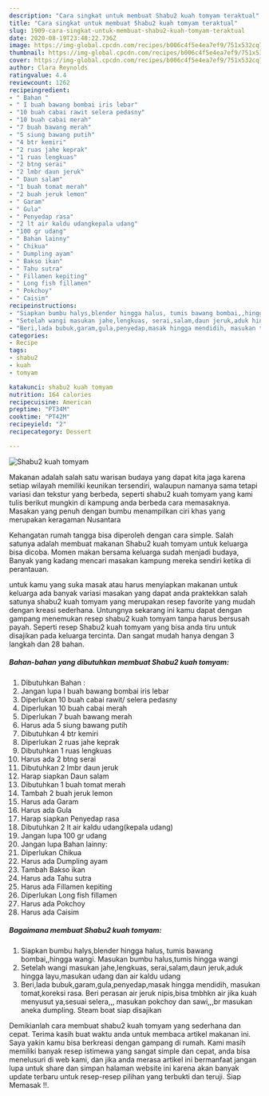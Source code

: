 ```yaml
---
description: "Cara singkat untuk membuat Shabu2 kuah tomyam teraktual"
title: "Cara singkat untuk membuat Shabu2 kuah tomyam teraktual"
slug: 1909-cara-singkat-untuk-membuat-shabu2-kuah-tomyam-teraktual
date: 2020-08-19T23:48:22.736Z
image: https://img-global.cpcdn.com/recipes/b006c4f5e4ea7ef9/751x532cq70/shabu2-kuah-tomyam-foto-resep-utama.jpg
thumbnail: https://img-global.cpcdn.com/recipes/b006c4f5e4ea7ef9/751x532cq70/shabu2-kuah-tomyam-foto-resep-utama.jpg
cover: https://img-global.cpcdn.com/recipes/b006c4f5e4ea7ef9/751x532cq70/shabu2-kuah-tomyam-foto-resep-utama.jpg
author: Clara Reynolds
ratingvalue: 4.4
reviewcount: 1262
recipeingredient:
- " Bahan "
- " I buah bawang bombai iris lebar"
- "10 buah cabai rawit selera pedasny"
- "10 buah cabai merah"
- "7 buah bawang merah"
- "5 siung bawang putih"
- "4 btr kemiri"
- "2 ruas jahe keprak"
- "1 ruas lengkuas"
- "2 btng serai"
- "2 lmbr daun jeruk"
- " Daun salam"
- "1 buah tomat merah"
- "2 buah jeruk lemon"
- " Garam"
- " Gula"
- " Penyedap rasa"
- "2 lt air kaldu udangkepala udang"
- "100 gr udang"
- " Bahan lainny"
- " Chikua"
- " Dumpling ayam"
- " Bakso ikan"
- " Tahu sutra"
- " Fillamen kepiting"
- " Long fish fillamen"
- " Pokchoy"
- " Caisim"
recipeinstructions:
- "Siapkan bumbu halys,blender hingga halus, tumis bawang bombai,,hingga wangi. Masukan bumbu halus,tumis hingga wangi"
- "Setelah wangi masukan jahe,lengkuas, serai,salam,daun jeruk,aduk hingga layu,masukan udang dan air kaldu udang"
- "Beri,lada bubuk,garam,gula,penyedap,masak hingga mendidih, masukan tomat,koreksi rasa. Beri perasan air jeruk nipis,bisa tmbhkn air jika kuah menyusut ya,sesuai selera,,, masukan pokchoy dan sawi,,,br masukan aneka dumpling. Steam boat siap disajikan"
categories:
- Recipe
tags:
- shabu2
- kuah
- tomyam

katakunci: shabu2 kuah tomyam 
nutrition: 164 calories
recipecuisine: American
preptime: "PT34M"
cooktime: "PT42M"
recipeyield: "2"
recipecategory: Dessert

---
```



![Shabu2 kuah tomyam](https://img-global.cpcdn.com/recipes/b006c4f5e4ea7ef9/751x532cq70/shabu2-kuah-tomyam-foto-resep-utama.jpg)

Makanan adalah salah satu warisan budaya yang dapat kita jaga karena setiap wilayah memiliki keunikan tersendiri, walaupun namanya sama tetapi variasi dan tekstur yang berbeda, seperti shabu2 kuah tomyam yang kami tulis berikut mungkin di kampung anda berbeda cara memasaknya. Masakan yang penuh dengan bumbu menampilkan ciri khas yang merupakan keragaman Nusantara

Kehangatan rumah tangga bisa diperoleh dengan cara simple. Salah satunya adalah membuat makanan Shabu2 kuah tomyam untuk keluarga bisa dicoba. Momen makan bersama keluarga sudah menjadi budaya, Banyak yang kadang mencari masakan kampung mereka sendiri ketika di perantauan.



untuk kamu yang suka masak atau harus menyiapkan makanan untuk keluarga ada banyak variasi masakan yang dapat anda praktekkan salah satunya shabu2 kuah tomyam yang merupakan resep favorite yang mudah dengan kreasi sederhana. Untungnya sekarang ini kamu dapat dengan gampang menemukan resep shabu2 kuah tomyam tanpa harus bersusah payah.
Seperti resep Shabu2 kuah tomyam yang bisa anda tiru untuk disajikan pada keluarga tercinta. Dan sangat mudah hanya dengan 3 langkah dan 28 bahan.


<!--inarticleads1-->

##### Bahan-bahan yang dibutuhkan membuat Shabu2 kuah tomyam:

1. Dibutuhkan  Bahan :
1. Jangan lupa  I buah bawang bombai iris lebar
1. Diperlukan 10 buah cabai rawit/ selera pedasny
1. Diperlukan 10 buah cabai merah
1. Diperlukan 7 buah bawang merah
1. Harus ada 5 siung bawang putih
1. Dibutuhkan 4 btr kemiri
1. Diperlukan 2 ruas jahe keprak
1. Dibutuhkan 1 ruas lengkuas
1. Harus ada 2 btng serai
1. Dibutuhkan 2 lmbr daun jeruk
1. Harap siapkan  Daun salam
1. Dibutuhkan 1 buah tomat merah
1. Tambah 2 buah jeruk lemon
1. Harus ada  Garam
1. Harus ada  Gula
1. Harap siapkan  Penyedap rasa
1. Dibutuhkan 2 lt air kaldu udang(kepala udang)
1. Jangan lupa 100 gr udang
1. Jangan lupa  Bahan lainny:
1. Diperlukan  Chikua
1. Harus ada  Dumpling ayam
1. Tambah  Bakso ikan
1. Harus ada  Tahu sutra
1. Harus ada  Fillamen kepiting
1. Diperlukan  Long fish fillamen
1. Harus ada  Pokchoy
1. Harus ada  Caisim




<!--inarticleads2-->

##### Bagaimana membuat  Shabu2 kuah tomyam:

1. Siapkan bumbu halys,blender hingga halus, tumis bawang bombai,,hingga wangi. Masukan bumbu halus,tumis hingga wangi
1. Setelah wangi masukan jahe,lengkuas, serai,salam,daun jeruk,aduk hingga layu,masukan udang dan air kaldu udang
1. Beri,lada bubuk,garam,gula,penyedap,masak hingga mendidih, masukan tomat,koreksi rasa. Beri perasan air jeruk nipis,bisa tmbhkn air jika kuah menyusut ya,sesuai selera,,, masukan pokchoy dan sawi,,,br masukan aneka dumpling. Steam boat siap disajikan




Demikianlah cara membuat shabu2 kuah tomyam yang sederhana dan cepat. Terima kasih buat waktu anda untuk membaca artikel makanan ini. Saya yakin kamu bisa berkreasi dengan gampang di rumah. Kami masih memiliki banyak resep istimewa yang sangat simple dan cepat, anda bisa menelusuri di web kami, dan jika anda merasa artikel ini bermanfaat jangan lupa untuk share dan simpan halaman website ini karena akan banyak update terbaru untuk resep-resep pilihan yang terbukti dan teruji. Siap Memasak !!. 
